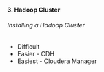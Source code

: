#### 3. Hadoop Cluster

###### Installing a Hadoop Cluster

- Difficult
- Easier - CDH
- Easiest - Cloudera Manager